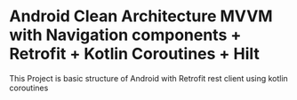 # Android Clean Architecture MVVM with Navigation components + Retrofit + Kotlin Coroutines + Hilt 
This Project is basic structure of Android with Retrofit rest client using kotlin coroutines
